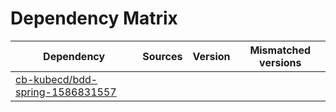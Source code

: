 # Dependency Matrix

Dependency | Sources | Version | Mismatched versions
---------- | ------- | ------- | -------------------
[cb-kubecd/bdd-spring-1586831557](https://github.com/cb-kubecd/bdd-spring-1586831557.git) |  | []() | 
